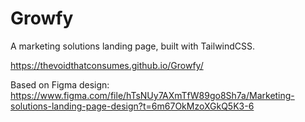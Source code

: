 # Growfy
 A marketing solutions landing page, built with TailwindCSS.
 
 https://thevoidthatconsumes.github.io/Growfy/
 
 Based on Figma design: https://www.figma.com/file/hTsNUy7AXmTfW89go8Sh7a/Marketing-solutions-landing-page-design?t=6m67OkMzoXGkQ5K3-6
